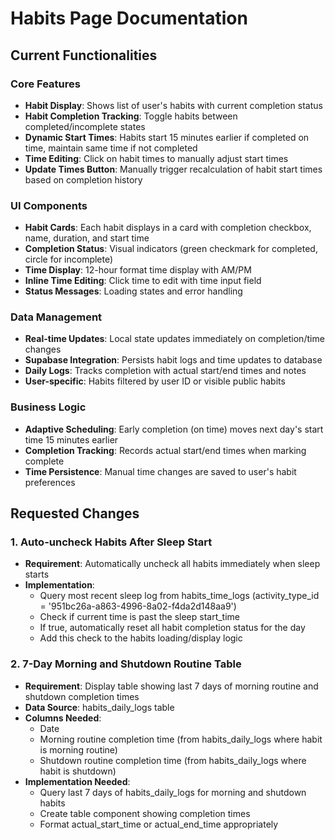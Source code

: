 # Habits Page Documentation

## Current Functionalities

### Core Features

- **Habit Display**: Shows list of user's habits with current completion status
- **Habit Completion Tracking**: Toggle habits between completed/incomplete states
- **Dynamic Start Times**: Habits start 15 minutes earlier if completed on time, maintain same time if not completed
- **Time Editing**: Click on habit times to manually adjust start times
- **Update Times Button**: Manually trigger recalculation of habit start times based on completion history

### UI Components

- **Habit Cards**: Each habit displays in a card with completion checkbox, name, duration, and start time
- **Completion Status**: Visual indicators (green checkmark for completed, circle for incomplete)
- **Time Display**: 12-hour format time display with AM/PM
- **Inline Time Editing**: Click time to edit with time input field
- **Status Messages**: Loading states and error handling

### Data Management

- **Real-time Updates**: Local state updates immediately on completion/time changes
- **Supabase Integration**: Persists habit logs and time updates to database
- **Daily Logs**: Tracks completion with actual start/end times and notes
- **User-specific**: Habits filtered by user ID or visible public habits

### Business Logic

- **Adaptive Scheduling**: Early completion (on time) moves next day's start time 15 minutes earlier
- **Completion Tracking**: Records actual start/end times when marking complete
- **Time Persistence**: Manual time changes are saved to user's habit preferences

## Requested Changes

### 1. Auto-uncheck Habits After Sleep Start

- **Requirement**: Automatically uncheck all habits immediately when sleep starts
- **Implementation**:
  - Query most recent sleep log from habits_time_logs (activity_type_id = '951bc26a-a863-4996-8a02-f4da2d148aa9')
  - Check if current time is past the sleep start_time
  - If true, automatically reset all habit completion status for the day
  - Add this check to the habits loading/display logic

### 2. 7-Day Morning and Shutdown Routine Table

- **Requirement**: Display table showing last 7 days of morning routine and shutdown completion times
- **Data Source**: habits_daily_logs table
- **Columns Needed**:
  - Date
  - Morning routine completion time (from habits_daily_logs where habit is morning routine)
  - Shutdown routine completion time (from habits_daily_logs where habit is shutdown)
- **Implementation Needed**:
  - Query last 7 days of habits_daily_logs for morning and shutdown habits
  - Create table component showing completion times
  - Format actual_start_time or actual_end_time appropriately
